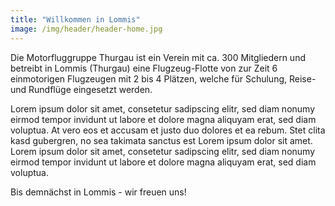 ```yaml
---
title: "Willkommen in Lommis"
image: /img/header/header-home.jpg
---
```

Die Motorfluggruppe Thurgau ist ein Verein mit ca. 300 Mitgliedern und betreibt in Lommis (Thurgau) eine
Flugzeug-Flotte von zur Zeit 6 einmotorigen Flugzeugen mit 2 bis 4 Plätzen, welche für Schulung, Reise- und
Rundflüge eingesetzt werden.

Lorem ipsum dolor sit amet, consetetur sadipscing elitr, sed diam nonumy eirmod tempor invidunt ut labore et dolore magna aliquyam erat, sed diam voluptua. At vero eos et accusam et justo duo dolores et ea rebum. Stet clita kasd gubergren, no sea takimata sanctus est Lorem ipsum dolor sit amet. Lorem ipsum dolor sit amet, consetetur sadipscing elitr, sed diam nonumy eirmod tempor invidunt ut labore et dolore magna aliquyam erat, sed diam voluptua.

Bis demnächst in Lommis - wir freuen uns!
